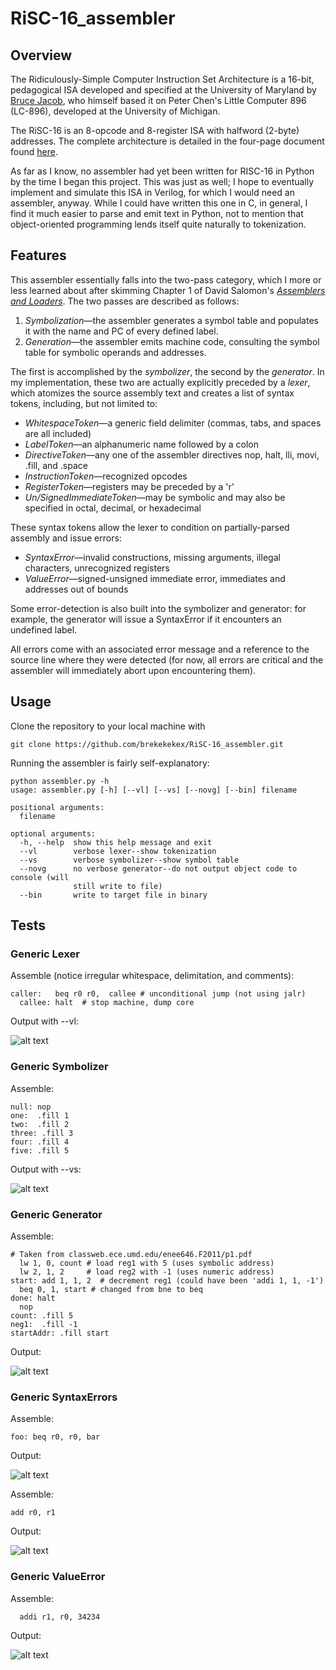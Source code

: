 # RiSC-16_assembler
## Overview
The Ridiculously-Simple Computer Instruction Set Architecture is a 16-bit, pedagogical ISA developed and specified at the University of Maryland by [Bruce Jacob](https://user.eng.umd.edu/~blj/), who himself based it on Peter Chen's Little Computer 896 (LC-896), developed at the University of Michigan.

The RiSC-16 is an 8-opcode and 8-register ISA with halfword (2-byte) addresses. The complete architecture is detailed in the four-page document found [here](https://user.eng.umd.edu/~blj/RiSC/RiSC-isa.pdf). 

As far as I know, no assembler had yet been written for RISC-16 in Python by the time I began this project. This was just as well; I hope to eventually implement and simulate this ISA in Verilog, for which I would need an assembler, anyway. While I could have written this one in C, in general, I find it much easier to parse and emit text in Python, not to mention that object-oriented programming lends itself quite naturally to tokenization.

## Features
This assembler essentially falls into the two-pass category, which I more or less learned about after skimming Chapter 1 of David Salomon's [*Assemblers and Loaders*](http://www.davidsalomon.name/assem.advertis/AssemAd.html). The two passes are described as follows:

1. *Symbolization*&mdash;the assembler generates a symbol table and populates it with the name and PC of every defined label.
2. *Generation*&mdash;the assembler emits machine code, consulting the symbol table for symbolic operands and addresses.

The first is accomplished by the *symbolizer*, the second by the *generator*. In my implementation, these two are actually explicitly preceded by a *lexer*, which atomizes the source assembly text and creates a list of syntax tokens, including, but not limited to:

* *WhitespaceToken*&mdash;a generic field delimiter (commas, tabs, and spaces are all included)
* *LabelToken*&mdash;an alphanumeric name followed by a colon
* *DirectiveToken*&mdash;any one of the assembler directives nop, halt, lli, movi, .fill, and .space
* *InstructionToken*&mdash;recognized opcodes
* *RegisterToken*&mdash;registers may be preceded by a 'r'
* *Un/SignedImmediateToken*&mdash;may be symbolic and may also be specified in octal, decimal, or hexadecimal

These syntax tokens allow the lexer to condition on partially-parsed assembly and issue errors:

* *SyntaxError*&mdash;invalid constructions, missing arguments, illegal characters, unrecognized registers
* *ValueError*&mdash;signed-unsigned immediate error, immediates and addresses out of bounds

Some error-detection is also built into the symbolizer and generator: for example, the generator will issue a SyntaxError if it encounters an undefined label.

All errors come with an associated error message and a reference to the source line where they were detected (for now, all errors are critical and the assembler will immediately abort upon encountering them). 

## Usage
Clone the repository to your local machine with

```linux
git clone https://github.com/brekekekex/RiSC-16_assembler.git
```

Running the assembler is fairly self-explanatory:
```linux
python assembler.py -h
usage: assembler.py [-h] [--vl] [--vs] [--novg] [--bin] filename

positional arguments:
  filename

optional arguments:
  -h, --help  show this help message and exit
  --vl        verbose lexer--show tokenization
  --vs        verbose symbolizer--show symbol table
  --novg      no verbose generator--do not output object code to console (will
              still write to file)
  --bin       write to target file in binary
```

## Tests

### Generic Lexer 
Assemble (notice irregular whitespace, delimitation, and comments):
```
caller:   beq r0 r0,  callee # unconditional jump (not using jalr)
  callee: halt  # stop machine, dump core
```
Output with --vl:

![alt text](https://github.com/brekekekex/RiSC-16_assembler/blob/master/tests/lexer_test.png)

### Generic Symbolizer
Assemble:
```
null: nop
one:  .fill 1
two:  .fill 2
three: .fill 3
four: .fill 4
five: .fill 5
```
Output with --vs:

![alt text](https://github.com/brekekekex/RiSC-16_assembler/blob/master/tests/symbolizer_test.png)

### Generic Generator
Assemble:
```
# Taken from classweb.ece.umd.edu/enee646.F2011/p1.pdf
  lw 1, 0, count # load reg1 with 5 (uses symbolic address)
  lw 2, 1, 2     # load reg2 with -1 (uses numeric address)
start: add 1, 1, 2  # decrement reg1 (could have been 'addi 1, 1, -1')
  beq 0, 1, start # changed from bne to beq
done: halt
  nop
count: .fill 5
neg1:  .fill -1
startAddr: .fill start
```
Output:

![alt text](https://github.com/brekekekex/RiSC-16_assembler/blob/master/tests/generator_test.png)

### Generic SyntaxErrors
Assemble:
```
foo: beq r0, r0, bar
```
Output:

![alt text](https://github.com/brekekekex/RiSC-16_assembler/blob/master/tests/label_error.png)

Assemble:
```
add r0, r1
```
Output:

![alt text](https://github.com/brekekekex/RiSC-16_assembler/blob/master/tests/syntax_error.png)

### Generic ValueError
Assemble:
```
  addi r1, r0, 34234
```
Output:

![alt text](https://github.com/brekekekex/RiSC-16_assembler/blob/master/tests/value_error.png)





